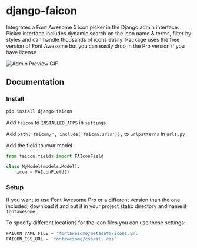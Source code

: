 # django-faicon
Integrates a Font Awesome 5 icon picker in the Django admin interface. Picker interface includes dynamic search on the icon name & terms, filter by styles and can handle thousands of icons easily. Package uses the free version of Font Awesome but you can easily drop in the Pro version if you have license.

![Admin Preview GIF](https://github.com/dantium/django-faicon/raw/master/admin_preview.gif "Admin Preview")

## Documentation 

### Install

```python
pip install django-faicon
```
Add `faicon` to `INSTALLED_APPS` in `settings`

Add `path('faicon/', include('faicon.urls')),` to `urlpatterns` in `urls.py`

Add the field to your model

```python
from faicon.fields import FAIconField

class MyModel(models.Model):
    icon = FAIconField()
```

### Setup

If you want to use Font Awesome Pro or a different version than the one included, download it and put it in your project static directory and name it `fontawesome`

To specify different locations for the icon files you can use these settings:

```python
FAICON_YAML_FILE = 'fontawesome/metadata/icons.yml'
FAICON_CSS_URL = 'fontawesome/css/all.css'
```

